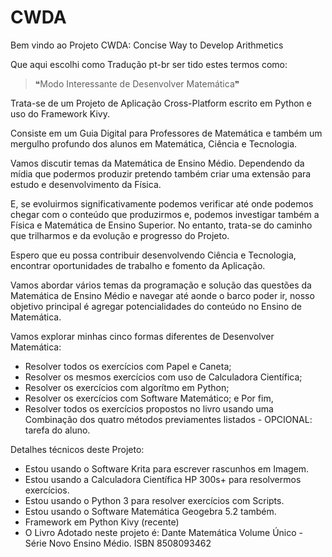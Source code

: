 # CWDA
Bem vindo ao Projeto CWDA:
Concise Way to Develop Arithmetics

Que aqui escolhi como Tradução pt-br ser
tido estes termos como: 
> ❝Modo Interessante de Desenvolver Matemática❞ 

Trata-se de um Projeto de Aplicação Cross-Platform escrito
em Python e uso do Framework Kivy.

Consiste em um Guia Digital para Professores de Matemática e
também um mergulho profundo dos alunos em Matemática, Ciência e Tecnologia.

Vamos discutir temas da Matemática de Ensino Médio. 
Dependendo da mídia que podermos produzir pretendo também 
criar uma extensão para estudo e desenvolvimento da Física.

E, se evoluirmos significativamente podemos verificar
até onde podemos chegar com o conteúdo que produzirmos e,
podemos investigar também a Física e Matemática de Ensino Superior.
No entanto, trata-se do caminho que trilharmos e 
da evolução e progresso do Projeto.

Espero que eu possa contribuir desenvolvendo Ciência e Tecnologia,
encontrar oportunidades de trabalho e fomento da Aplicação.

Vamos abordar vários temas da programação e solução das
questões da Matemática de Ensino Médio e navegar até aonde
o barco poder ir, nosso objetivo principal é agregar potencialidades
do conteúdo no Ensino de Matemática.

Vamos explorar minhas cinco formas diferentes de Desenvolver Matemática:
* Resolver todos os exercícios com Papel e Caneta;
* Resolver os mesmos exercícios com uso de Calculadora Científica;
* Resolver os exercícios com algorítmo em Python;
* Resolver os exercícios com Software Matemático; e Por fim,
* Resolver todos os exercícios propostos no livro usando 
uma Combinação dos quatro métodos previamentes listados - OPCIONAL: tarefa do aluno.

Detalhes técnicos deste Projeto:
* Estou usando o Software Krita para escrever rascunhos em Imagem.
* Estou usando a Calculadora Científica HP 300s+ para resolvermos exercícios.
* Estou usando o Python 3 para resolver exercícios com Scripts.
* Estou usando o Software Matemática Geogebra 5.2 também.
* Framework em Python Kivy (recente)
* O Livro Adotado neste projeto é: Dante Matemática Volume Único - Série Novo Ensino Médio. ISBN 8508093462


